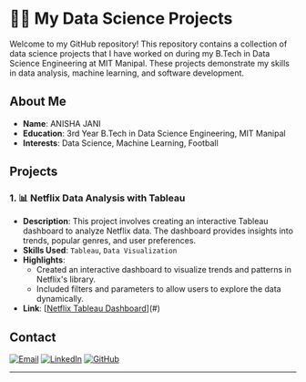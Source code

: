# 🧑‍💻 My Data Science Projects

Welcome to my GitHub repository! This repository contains a collection of data science projects that I have worked on during my B.Tech in Data Science Engineering at MIT Manipal. These projects demonstrate my skills in data analysis, machine learning, and software development.

## About Me

- **Name**: ANISHA JANI
- **Education**: 3rd Year B.Tech in Data Science Engineering, MIT Manipal
- **Interests**: Data Science, Machine Learning, Football


## Projects

### 1. 📊 Netflix Data Analysis with Tableau
- **Description**: This project involves creating an interactive Tableau dashboard to analyze Netflix data. The dashboard provides insights into trends, popular genres, and user preferences.
- **Skills Used**: `Tableau`, `Data Visualization`
- **Highlights**:
  - Created an interactive dashboard to visualize trends and patterns in Netflix's library.
  - Included filters and parameters to allow users to explore the data dynamically.
- **Link**: [[Netflix Tableau Dashboard](https://public.tableau.com/views/Book1_17162201849660/Dashboard1?:language=en-US&publish=yes&:sid=&:display_count=n&:origin=viz_share_link)](#) <!-- Replace with actual link to Tableau dashboard or repository -->


## Contact


[![Email](https://img.shields.io/badge/Email-janianisha36@gmail.com-blue)](mailto:janianisha36@gmail.com)
[![LinkedIn](https://img.shields.io/badge/LinkedIn-Profile-blue)]([https://linkedin.com/in/yourprofile](https://www.linkedin.com/in/anishajani))
[![GitHub](https://img.shields.io/badge/GitHub-Profile-black)](https://github.com/Anishajani49)


---


